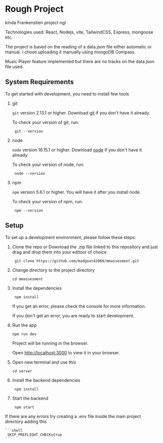 # Rough Project

kinda Frankenstien project ngl

Technologies used: React, Nodejs, vite, TailwindCSS, Express, mongoose etc.

The project is based on the reading of a data.json file either automatic or manual. 
I chose uploading it manually using mongoDB Compass.

Music Player feature implemented but there are no tracks on the data.json file used.

## System Requirements

To get started with development, you need to install few tools

1. git 
   
   `git` version 2.13.1 or higher. Download [git](https://git-scm.com/downloads) if you don't have it already.

   To check your version of git, run:

   ```shell
    git --version
   ```

2. node 
   
   `node` version 16.15.1 or higher. Download [node](https://nodejs.org/en/download/) if you don't have it already.

   To check your version of node, run:

   ```shell
    node --version
   ```

3. npm
  
   `npm` version 5.6.1 or higher. You will have it after you install node.

   To check your version of npm, run:

   ```shell
    npm --version
   ```

## Setup

To set up a development environment, please follow these steps:

1. Clone the repo or Download the .zip file linked to this repository and just drag and drop them into your editoor of choice

   ```shell
    git clone https://github.com/madgoat42069/mmassesment.git
   ```

2. Change directory to the project directory

    ```shell
    cd mmassesment
    ```

3. Install the dependencies
   
    ```shell
     npm install
    ```

    If you get an error, please check the console for more information.

    If you don't get an error, you are ready to start development.

4. Run the app
   
    ```shell
    npm run dev
    ```

    Project will be running in the browser.

    Open [http://localhost:3000](http://localhost:3000) to view it in your browser.

5. Open new terminal and use this

    ```shell
    cd server
    ```

6. Install the backend dependencies
   
    ```shell
     npm install
    ```

7. Start the backend
   
    ```shell
     npm start
    ```


If there are any errors try creating a .env file inside the main project directory adding this   
  
    ```shell
     SKIP_PREFLIGHT_CHECK=true
    ```
